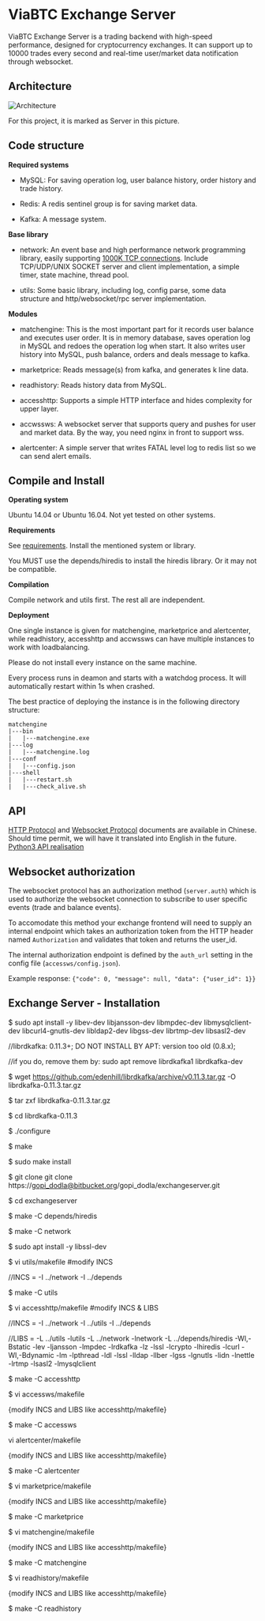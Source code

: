 # ViaBTC Exchange Server

ViaBTC Exchange Server is a trading backend with high-speed performance, designed for cryptocurrency exchanges. It can support up to 10000 trades every second and real-time user/market data notification through websocket.

## Architecture

![Architecture](https://user-images.githubusercontent.com/1209350/32476113-5ffc622a-c3b0-11e7-9755-924f17bcc167.jpeg)

For this project, it is marked as Server in this picture.

## Code structure

**Required systems**

* MySQL: For saving operation log, user balance history, order history and trade history.

* Redis: A redis sentinel group is for saving market data.

* Kafka: A message system.

**Base library**

* network: An event base and high performance network programming library, easily supporting [1000K TCP connections](http://www.kegel.com/c10k.html). Include TCP/UDP/UNIX SOCKET server and client implementation, a simple timer, state machine, thread pool. 

* utils: Some basic library, including log, config parse, some data structure and http/websocket/rpc server implementation.

**Modules**

* matchengine: This is the most important part for it records user balance and executes user order. It is in memory database, saves operation log in MySQL and redoes the operation log when start. It also writes user history into MySQL, push balance, orders and deals message to kafka.

* marketprice: Reads message(s) from kafka, and generates k line data.

* readhistory: Reads history data from MySQL.

* accesshttp: Supports a simple HTTP interface and hides complexity for upper layer.

* accwssws: A websocket server that supports query and pushes for user and market data. By the way, you need nginx in front to support wss.

* alertcenter: A simple server that writes FATAL level log to redis list so we can send alert emails.

## Compile and Install

**Operating system**

Ubuntu 14.04 or Ubuntu 16.04. Not yet tested on other systems.

**Requirements**

See [requirements](https://github.com/viabtc/viabtc_exchange_server/wiki/requirements). Install the mentioned system or library.

You MUST use the depends/hiredis to install the hiredis library. Or it may not be compatible.

**Compilation**

Compile network and utils first. The rest all are independent.

**Deployment**

One single instance is given for matchengine, marketprice and alertcenter, while readhistory, accesshttp and accwssws can have multiple instances to work with loadbalancing.

Please do not install every instance on the same machine.

Every process runs in deamon and starts with a watchdog process. It will automatically restart within 1s when crashed.

The best practice of deploying the instance is in the following directory structure:

```
matchengine
|---bin
|   |---matchengine.exe
|---log
|   |---matchengine.log
|---conf
|   |---config.json
|---shell
|   |---restart.sh
|   |---check_alive.sh
```

## API

[HTTP Protocol](https://github.com/viabtc/viabtc_exchange_server/wiki/HTTP-Protocol) and [Websocket Protocol](https://github.com/viabtc/viabtc_exchange_server/wiki/WebSocket-Protocol) documents are available in Chinese. Should time permit, we will have it translated into English in the future.</br>
[Python3 API realisation](https://github.com/testnet-exchange/python-viabtc-api)


## Websocket authorization

The websocket protocol has an authorization method (`server.auth`) which is used to authorize the websocket connection to subscribe to user specific events (trade and balance events).

To accomodate this method your exchange frontend will need to supply an internal endpoint which takes an authorization token from the HTTP header named `Authorization` and validates that token and returns the user_id.

The internal authorization endpoint is defined by the `auth_url` setting in the config file (`accessws/config.json`).

Example response: `{"code": 0, "message": null, "data": {"user_id": 1}}`

## Exchange Server - Installation 

$ sudo apt install -y libev-dev libjansson-dev libmpdec-dev libmysqlclient-dev libcurl4-gnutls-dev libldap2-dev libgss-dev librtmp-dev libsasl2-dev 

//librdkafka: 0.11.3+; DO NOT INSTALL BY APT: version too old (0.8.x);

//if you do, remove them by: sudo apt remove librdkafka1 librdkafka-dev

$ wget https://github.com/edenhill/librdkafka/archive/v0.11.3.tar.gz -O librdkafka-0.11.3.tar.gz

$ tar zxf librdkafka-0.11.3.tar.gz

$ cd librdkafka-0.11.3

$ ./configure

$ make

$ sudo make install


$ git clone git clone https://gopi_dodla@bitbucket.org/gopi_dodla/exchangeserver.git

$ cd exchangeserver

$ make -C depends/hiredis

$ make -C network

$ sudo apt install -y libssl-dev

$ vi utils/makefile #modify INCS

//INCS = -I ../network -I ../depends

$ make -C utils

$ vi accesshttp/makefile #modify INCS & LIBS

//INCS = -I ../network -I ../utils -I ../depends

//LIBS = -L ../utils -lutils -L ../network -lnetwork -L ../depends/hiredis -Wl,-Bstatic -lev -ljansson -lmpdec -lrdkafka -lz -lssl -lcrypto -lhiredis -lcurl -Wl,-Bdynamic -lm -lpthread -ldl -lssl -lldap -llber -lgss -lgnutls -lidn -lnettle -lrtmp -lsasl2 -lmysqlclient

$ make -C accesshttp

$ vi accessws/makefile

{modify INCS and LIBS like accesshttp/makefile}

$ make -C accessws

vi alertcenter/makefile

{modify INCS and LIBS like accesshttp/makefile}

$ make -C alertcenter

$ vi marketprice/makefile

{modify INCS and LIBS like accesshttp/makefile}

$ make -C marketprice

$ vi matchengine/makefile

{modify INCS and LIBS like accesshttp/makefile}

$ make -C matchengine

$ vi readhistory/makefile

{modify INCS and LIBS like accesshttp/makefile}

$ make -C readhistory


